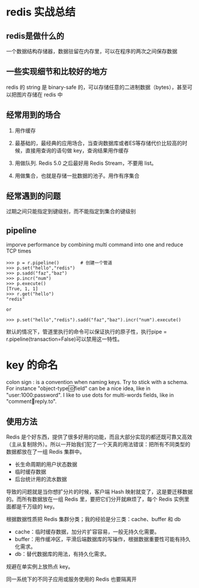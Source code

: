 # redis 实战总结

<!--
ID: 7e6899e0-8b4c-423e-ac24-f0f2e5c294b5
Status: publish
Date: 2017-05-30T14:33:00
Modified: 2020-05-16T12:03:33
wp_id: 577
-->

## redis是做什么的

一个数据结构存储器，数据驻留在内存里，可以在程序的两次之间保存数据

## 一些实现细节和比较好的地方

redis 的 string 是 binary-safe 的，可以存储任意的二进制数据（bytes），甚至可以把图片存储在 redis 中

## 经常用到的场合

1. 用作缓存

  1. 最基础的，最经典的应用场合，当查询数据库或者ES等存储代价比较高的时候，直接用查询的语句做 key，查询结果用作缓存

2. 用做队列. Redis 5.0 之后最好用 Redis Stream，不要用 list。

3. 用做集合，也就是存储一批数据的池子。用作有序集合

## 经常遇到的问题

过期之间只能指定到键级别，而不能指定到集合的键级别

## pipeline

imporve performance by combining multi command into one and reduce TCP times

```
>>> p = r.pipeline()        # 创建一个管道
>>> p.set("hello","redis")
>>> p.sadd("faz","baz")
>>> p.incr("num")
>>> p.execute()
[True, 1, 1]
>>> r.get("hello")
"redis"

or 

>>> p.set("hello","redis").sadd("faz","baz").incr("num").execute()
```

默认的情况下，管道里执行的命令可以保证执行的原子性，执行pipe = r.pipeline(transaction=False)可以禁用这一特性。


# key 的命名

colon sign : is a convention when naming keys. Try to stick with a schema. For instance "object-type:id:field" can be a nice idea, like in "user:1000:password". I like to use dots for multi-words fields, like in "comment:1234:reply.to".

## 使用方法

Redis 是个好东西，提供了很多好用的功能，而且大部分实现的都还既可靠又高效（主从复制除外）。所以一开始我们犯了一个天真的用法错误：把所有不同类型的数据都放在了一组 Redis 集群中。

- 长生命周期的用户状态数据
- 临时缓存数据
- 后台统计用的流水数据


导致的问题就是当你想扩分片的时候，客户端 Hash 映射就变了，这是要迁移数据的。而所有数据放在一组 Redis 里，要把它们分开就麻烦了，每个 Redis 实例里面都是千万级的 key。


根据数据性质把 Redis 集群分类；我的经验是分三类：cache、buffer 和 db

- cache：临时缓存数据，加分片扩容容易，一般无持久化需要。
- buffer：用作缓冲区，平滑后端数据库的写操作，根据数据重要性可能有持久化需求。
- db：替代数据库的用法，有持久化需求。

规避在单实例上放热点 key。

同一系统下的不同子应用或服务使用的 Redis 也要隔离开